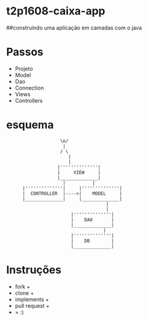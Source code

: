 # t2p1608-caixa-app
##construindo uma aplicação em camadas com o java
# Passos
- Projeto
- Model
- Dao
-   Connection
- Views
- Controllers
# esquema
```
                    \o/
                     |
                    / \
                       |
                       |
                   |''''''''''''''|
                   |     VIEW     |
                   |______________|
                     |          |
      |''''''''''''''|     |''''''''''''''|
      |  CONTROLLER  |---->|    MODEL     |
      |______________|     |______________|
                                     |
                                     |
                        |''''''''''''''|
                        |    DAO       |
                        |______________|
                                    |
                        |''''''''''''''|
                        |    DB        |
                        |______________|
```
# Instruções
- fork +
- clone +
- implements +
- pull request +
- = :)
